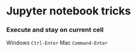 # Jupyter notebook tricks

### Execute and stay on current cell

Windows `Ctrl-Enter`
Mac `Command-Enter`
